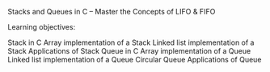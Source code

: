 Stacks and Queues in C – Master the Concepts of LIFO & FIFO

Learning objectives:

Stack in C
Array implementation of a Stack
Linked list implementation of a Stack
Applications of Stack
Queue in C
Array implementation of a Queue
Linked list implementation of a Queue
Circular Queue
Applications of Queue